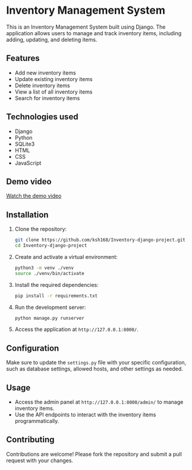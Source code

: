 # Inventory Management System

This is an Inventory Management System built using Django. The application allows users to manage and track inventory items, including adding, updating, and deleting items.

## Features

- Add new inventory items
- Update existing inventory items
- Delete inventory items
- View a list of all inventory items
- Search for inventory items

## Technologies used

- Django
- Python
- SQLite3
- HTML
- CSS
- JavaScript

## Demo video

[Watch the demo video](inventorymanagement.mp4)

## Installation

1. Clone the repository:

   ```bash
   git clone https://github.com/ksh168/Inventory-django-project.git
   cd Inventory-django-project
   ```

2. Create and activate a virtual environment:

   ```bash
   python3 -m venv ./venv
   source ./venv/bin/activate
   ```

3. Install the required dependencies:

   ```bash
   pip install -r requirements.txt
   ```

4. Run the development server:

   ```bash
   python manage.py runserver
   ```

5. Access the application at `http://127.0.0.1:8000/`.

## Configuration

Make sure to update the `settings.py` file with your specific configuration, such as database settings, allowed hosts, and other settings as needed.

## Usage

- Access the admin panel at `http://127.0.0.1:8000/admin/` to manage inventory items.
- Use the API endpoints to interact with the inventory items programmatically.

## Contributing

Contributions are welcome! Please fork the repository and submit a pull request with your changes.
